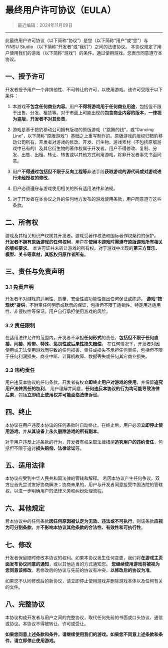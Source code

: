 # 最终用户许可协议（EULA）

> 最近编辑：2024年11月09日
--------
此最终用户许可协议（以下简称“协议”）是您（以下简称“用户”或“您”）与 YINSU Studio （以下简称“开发者”或“我们”）之间的法律协议。
本协议规定了用户使用我们的游戏（以下简称“游戏”）的条件。通过使用游戏，您表示同意遵守本协议。

## 一、授予许可
开发者授予用户一个非排他性、不可转让的许可，以使用游戏。该许可受限于以下条件：

1. 本游戏**不包含任何商业内容**。用户**不得将游戏用于任何商业用途**，包括但不限于出售、分发、租赁等。对于市面上可能出现的**包含商业内容的版本，一律视为盗版，开发者不对其负责**。

2. 游戏是基于猎豹移动公司拥有版权的原版游戏（“跳舞的线”，或“Dancing Line”，以下简称“原版游戏”）基础之上重写制作的。原版游戏的版权归猎豹移动公司所有。开发者对游戏的修改、开发、衍生物、游戏素材（不包括原版游戏中已有的）及其它衍生物的著作权属于开发者。用户不得修改、复制、分发、出售、出租、转让、转售或以其他方式利用游戏，除非开发者事先书面同意。

3. 用户**不得通过包括但不限于反向工程等**非法手段**获取游戏的源代码或对游戏进行未经授权的修改**。

4. 用户必须遵守与游戏使用相关的所有适用法律和法规。

5. 对于开发者在本协议之外的任何地方发布的游戏使用条款，用户同意遵守这些条款。

## 二、所有权
游戏及其相关知识产权属其开发者。游戏受著作权法和国际著作权条约的保护。
**开发者不拥有原版游戏的任何权利**，用户在**使用本游戏时需遵守原版游戏所有相关的版权要求**。
本许可证并未转让游戏的所有权。对于游戏中出现的**第三方音乐、模型、关卡等素材，其版权归原作者所有**。

## 三、责任与免责声明
### 3.1 免责声明
开发者不对游戏的适用性、质量、安全性或功能性做出任何保证或陈述。
**游戏“按现状”提供**，不附带任何明示或默示的保证，包括但不限于适销性、特定用途适用性、非侵权性等保证。用户自行承担使用游戏的风险。

### 3.2 责任限制
在适用法律允许的范围内，开发者不承担**任何形式**的责任，**包括但不限于任何直接、间接、附带、特殊、惩罚性或后果性损失赔偿**。
在任何情况下，开发者对因使用或无法使用游戏而导致的任何损害、责任或损失不承担任何责任，包括但不限于任何利润损失、商业中断、计算机故障、数据丢失或任何其它商业损失。

### 3.3 违约责任
用户违反本协议的任何条款，开发者有权**立即终止用户对游戏的使用**，并保留**追究用户法律责任的权利**。
用户理解并同意，**任何违反本协议的行为均可能导致法律后果**，包括**立即终止使用权并可能面临法律诉讼**。

## 四、终止
本协议在用户违反本协议的任何条款时自动终止。在终止后，用户必须**立即停止使用游戏**，并**从其设备上永久删除游戏的所有副本**。

对于用户违反上述条款的行为，开发者有权采取法律措施**追究用户的违约责任**，包括但不限于追讨**损失赔偿、法律诉讼**等。

## 五、适用法律
本协议应受到中华人民共和国法律的管辖和解释。
若因本协议产生任何争议，双方应首先尝试友好协商解决；协商未果的，用户与开发者同意接受中国法院的管辖权，以进一步明确用户的法律义务和纠纷处理流程。

## 六、其他规定
若本协议中的任何条款**因任何原因被认定为无效、违法或不可执行**，则该条款**应视为可分割条款**，并**不影响本协议其他条款的合法性、有效性和可执行性**。

## 七、修改
开发者保留随时修改本协议的权利。如果本协议发生任何变更，我们将**在游戏主页面发布协议同意的通知**，或以其他适当的方式通知您。
**您继续使用游戏将被视为您同意该修改**。若修改后的协议与先前的协议有冲突，**以修改后的协议为准**。

如果您不认同修改后的新协议，请立即停止使用游戏并删除游戏本体以及任何有关的文件。

## 八、完整协议
本协议构成开发者与用户之间的完整协议，取代任何先前的书面或口头协议、通信或协议。本协议不得被转让、许可或受让。

**如果您同意上述条款和条件，请继续使用我们的游戏。如果您不同意上述条款和条件，请立即停止使用游戏。**